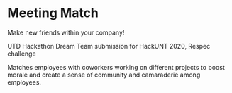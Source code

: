 # Meeting Match
Make new friends within your company!

UTD Hackathon Dream Team submission for HackUNT 2020, Respec challenge

Matches employees with coworkers working on different projects to boost morale and create a sense of community and camaraderie among employees.
